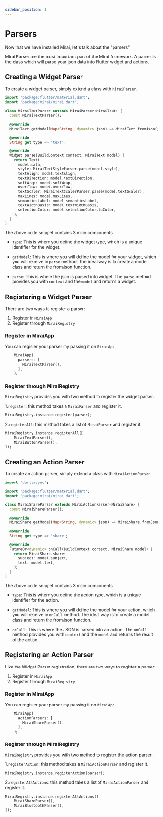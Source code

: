 ```yaml
---
sidebar_position: 1
---
```


# Parsers

Now that we have installed Mirai, let's talk about the "parsers".

Mirai Parser are the most important part of the Mirai framework. A parser is the class which will parse your json data into Flutter widget and actions.

## Creating a Widget Parser

To create a widget parser, simply extend a class with `MiraiParser`.

```dart
import 'package:flutter/material.dart';
import 'package:mirai/mirai.dart';

class MiraiTextParser extends MiraiParser<MiraiText> {
  const MiraiTextParser();

  @override
  MiraiText getModel(Map<String, dynamic> json) => MiraiText.fromJson(json);

  @override
  String get type => 'text';

  @override
  Widget parse(BuildContext context, MiraiText model) {
    return Text(
      model.data,
      style: MiraiTextStyleParser.parse(model.style),
      textAlign: model.textAlign,
      textDirection: model.textDirection,
      softWrap: model.softWrap,
      overflow: model.overflow,
      textScaler: MiraiTextScalerParser.parse(model.textScaler),
      maxLines: model.maxLines,
      semanticsLabel: model.semanticsLabel,
      textWidthBasis: model.textWidthBasis,
      selectionColor: model.selectionColor.toColor,
    );
  }
}
```

The above code snippet contains 3 main components

- `type`: This is where you define the widget type, which is a unique identifier for the widget.

- `getModel`: This is where you will define the model for your widget, which you will receive in `parse` method. The ideal way is to create a model class and return the fromJson function.

- `parse`: This is where the json is parsed into widget. The `parse` method provides you with `context` and the `model` and returns a widget.

## Registering a Widget Parser

There are two ways to register a parser:

1. Register in `MiraiApp`
2. Register through `MiraiRegistry`

### Register in MiraiApp

You can register your parser my passing it on `MiraiApp`.

```dart
    MiraiApp(
      parsers: [
        MiraiTextParser(),
      ],
    );
```

### Register through MiraiRegistry

`MiraiRegistry` provides you with two method to register the widget parser.

1.`register`: this method takes a `MiraiParser` and register it.

```dart
MiraiRegistry.instance.register(parser);
```

2.`registerAll`: this method takes a list of `MiraiParser` and register it.

```dart
MiraiRegistry.instance.registerAll([
    MiraiTextParser(),
    MiraiButtonParser(),
]);
```

## Creating an Action Parser

To create an action parser, simply extend a class with `MiraiActionParser`.

```dart
import 'dart:async';

import 'package:flutter/material.dart';
import 'package:mirai/mirai.dart';

class MiraiShareParser extends MiraiActionParser<MiraiShare> {
  const MiraiShareParser();

  @override
  MiraiShare getModel(Map<String, dynamic> json) => MiraiShare.fromJson(json);

  @override
  String get type => 'share';

  @override
  FutureOr<dynamic> onCall(BuildContext context, MiraiShare model) {
    return MiraiShare.share(
      subject: model.subject,
      text: model.text,
    );
  }
}
```

The above code snippet contains 3 main components

- `type`: This is where you define the action type, which is a unique identifier for the action.

- `getModel`: This is where you will define the model for your action, which you will receive in `onCall` method. The ideal way is to create a model class and return the fromJson function.

- `onCall`: This is where the JSON is parsed into an action. The `onCall` method provides you with `context` and the `model` and returns the result of the action.

## Registering an Action Parser

Like the Widget Parser registration, there are two ways to register a parser:

1. Register in `MiraiApp`
2. Register through `MiraiRegistry`

### Register in MiraiApp

You can register your parser my passing it on `MiraiApp`.

```dart
    MiraiApp(
      actionParsers: [
        MiraiShareParser(),
      ],
    );
```

### Register through MiraiRegistry

`MiraiRegistry` provides you with two method to register the action parser.

1.`registerAction`: this method takes a `MiraiActionParser` and register it.

```dart
MiraiRegistry.instance.registerAction(parser);
```

2.`registerAllActions`: this method takes a list of `MiraiActionParser` and register it.

```dart
MiraiRegistry.instance.registerAllActions([
    MiraiShareParser(),
    MiraiBluetoothParser(),
]);
```
